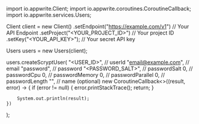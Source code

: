 import io.appwrite.Client;
import io.appwrite.coroutines.CoroutineCallback;
import io.appwrite.services.Users;

Client client = new Client()
    .setEndpoint("https://example.com/v1") // Your API Endpoint
    .setProject("<YOUR_PROJECT_ID>") // Your project ID
    .setKey("<YOUR_API_KEY>"); // Your secret API key

Users users = new Users(client);

users.createScryptUser(
    "<USER_ID>", // userId
    "email@example.com", // email
    "password", // password
    "<PASSWORD_SALT>", // passwordSalt
    0, // passwordCpu
    0, // passwordMemory
    0, // passwordParallel
    0, // passwordLength
    "<NAME>", // name (optional)
    new CoroutineCallback<>((result, error) -> {
        if (error != null) {
            error.printStackTrace();
            return;
        }

        System.out.println(result);
    })
);

